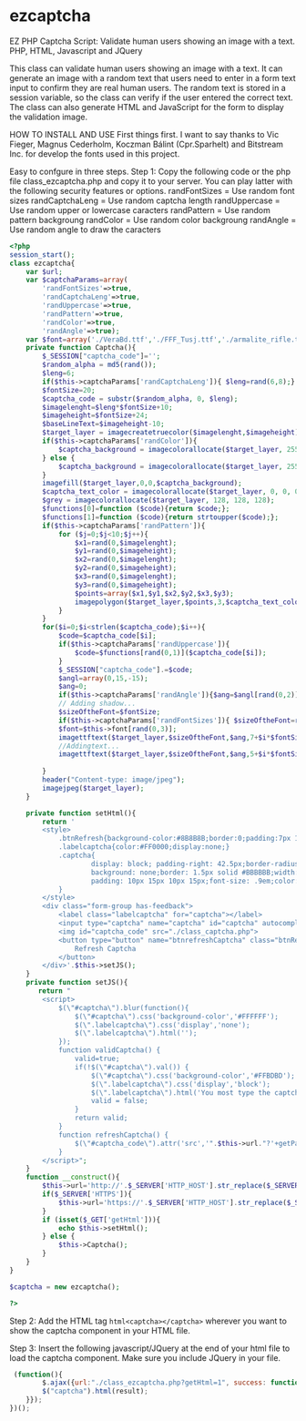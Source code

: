 # ezcaptcha
EZ PHP Captcha Script: Validate human users showing an image with a text. PHP, HTML, Javascript and JQuery

This class can validate human users showing an image with a text.
It can generate an image with a random text that users need to enter in a form text input to confirm they are real human users.
The random text is stored in a session variable, so the class can verify if the user entered the correct text.
The class can also generate HTML and JavaScript for the form to display the validation image.


HOW TO INSTALL AND USE 
 First things first. I want to say thanks to Vic Fieger, Magnus Cederholm, Koczman Bálint (Cpr.Sparhelt) and Bitstream Inc. for develop the fonts used in this project.

 Easy to confgure in three steps.
Step 1: Copy the following code or the php file class_ezcaptcha.php and copy it to your server.
You can play latter with the following security features or options.
randFontSizes = Use random font sizes
randCaptchaLeng = Use random captcha length
randUppercase = Use random upper or lowercase caracters
randPattern = Use random pattern backgroung
randColor = Use random color backgroung
randAngle = Use random angle to draw the caracters

```php
<?php
session_start();
class ezcaptcha{
    var $url;
    var $captchaParams=array(
        'randFontSizes'=>true,
        'randCaptchaLeng'=>true,
        'randUppercase'=>true,
        'randPattern'=>true,
        'randColor'=>true,
        'randAngle'=>true);
    var $font=array('./VeraBd.ttf','./FFF_Tusj.ttf','./armalite_rifle.ttf','./Capture_it.ttf');
    private function Captcha(){
        $_SESSION["captcha_code"]='';
        $random_alpha = md5(rand());
        $leng=6;
        if($this->captchaParams['randCaptchaLeng']){ $leng=rand(6,8);}
        $fontSize=20;
        $captcha_code = substr($random_alpha, 0, $leng);
        $imagelenght=$leng*$fontSize+10;
        $imageheight=$fontSize+24;
        $baseLineText=$imageheight-10;
        $target_layer = imagecreatetruecolor($imagelenght,$imageheight);
        if($this->captchaParams['randColor']){
            $captcha_background = imagecolorallocate($target_layer, 255, rand(0,255), 119);
        } else {
            $captcha_background = imagecolorallocate($target_layer, 255, 168, 119);
        }
        imagefill($target_layer,0,0,$captcha_background);
        $captcha_text_color = imagecolorallocate($target_layer, 0, 0, 0);
        $grey = imagecolorallocate($target_layer, 128, 128, 128);
        $functions[0]=function ($code){return $code;};
        $functions[1]=function ($code){return strtoupper($code);};
        if($this->captchaParams['randPattern']){
            for ($j=0;$j<10;$j++){
                $x1=rand(0,$imagelenght);
                $y1=rand(0,$imageheight);
                $x2=rand(0,$imagelenght);
                $y2=rand(0,$imageheight);
                $x3=rand(0,$imagelenght);
                $y3=rand(0,$imageheight);
                $points=array($x1,$y1,$x2,$y2,$x3,$y3);
                imagepolygon($target_layer,$points,3,$captcha_text_color);
            }
        }
        for($i=0;$i<strlen($captcha_code);$i++){
            $code=$captcha_code[$i];
            if($this->captchaParams['randUppercase']){
                $code=$functions[rand(0,1)]($captcha_code[$i]);
            }
            $_SESSION["captcha_code"].=$code;
            $angl=array(0,15,-15);
            $ang=0;
            if($this->captchaParams['randAngle']){$ang=$angl[rand(0,2)];}
            // Adding shadow...
            $sizeOftheFont=$fontSize;
            if($this->captchaParams['randFontSizes']){ $sizeOftheFont=rand(10,$fontSize+5);}
            $font=$this->font[rand(0,3)];
            imagettftext($target_layer,$sizeOftheFont,$ang,7+$i*$fontSize,$baseLineText+2,$grey,$font,$code);
            //Addingtext...
            imagettftext($target_layer,$sizeOftheFont,$ang,5+$i*$fontSize,$baseLineText,$captcha_text_color,
                                                                                                 $font,$code);
        }
        header("Content-type: image/jpeg");
        imagejpeg($target_layer);
    }

    private function setHtml(){
        return '
        <style>
            .btnRefresh{background-color:#8B8B8B;border:0;padding:7px 10px;color:#FFF;float:left;}
            .labelcaptcha{color:#FF0000;display:none;}
            .captcha{
                    display: block; padding-right: 42.5px;border-radius: 0;display: inline-block;
                    background: none;border: 1.5px solid #BBBBBB;width: 100%;outline: none;
                    padding: 10px 15px 10px 15px;font-size: .9em;color: #212121;margin-bottom: 0px;
            }
        </style>
        <div class="form-group has-feedback">
            <label class="labelcaptcha" for="captcha"></label>
            <input type="captcha" name="captcha" id="captcha" autocomplete="off" class="captcha" placeholder="Captcha">
            <img id="captcha_code" src="./class_captcha.php">
            <button type="button" name="btnrefreshCaptcha" class="btnRefresh" onclick="refreshCaptcha();">
                Refresh Captcha
            </button>
        </div>'.$this->setJS();
    }
    private function setJS(){
       return "
        <script>
            $(\"#captcha\").blur(function(){
                $(\"#captcha\").css('background-color','#FFFFFF');
                $(\".labelcaptcha\").css('display','none');
                $(\".labelcaptcha\").html('');
            });
            function validCaptcha() {
                valid=true;
        	    if(!$(\"#captcha\").val()) {
                    $(\"#captcha\").css('background-color','#FFBDBD');
                    $(\".labelcaptcha\").css('display','block');
                    $(\".labelcaptcha\").html('You most type the captcha');
        		    valid = false;
            	}
            	return valid;
            }
            function refreshCaptcha() {
                $(\"#captcha_code\").attr('src','".$this->url."?'+getParams());
            }
        </script>";
    }
    function __construct(){
        $this->url='http://'.$_SERVER['HTTP_HOST'].str_replace($_SERVER['DOCUMENT_ROOT'], '',__FILE__);
        if($_SERVER['HTTPS']){
            $this->url='https://'.$_SERVER['HTTP_HOST'].str_replace($_SERVER['DOCUMENT_ROOT'], '',__FILE__);
        }
        if (isset($_GET['getHtml'])){
            echo $this->setHtml();
        } else {
            $this->Captcha();
        }
    }
}

$captcha = new ezcaptcha();

?>
```

Step 2: Add the HTML tag ```html<captcha></captcha>``` wherever you want to show the captcha component in your HTML file.

Step 3: Insert the following javascript/JQuery at the end of your html file to load the captcha component.
Make sure you include JQuery in your file.

```javascript
 (function(){
        $.ajax({url:"./class_ezcaptcha.php?getHtml=1", success: function(result){
        $("captcha").html(result);
    }});
})();
```

